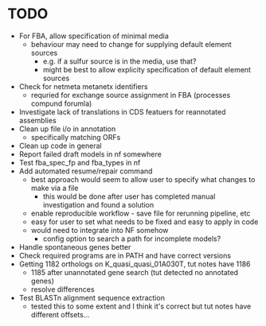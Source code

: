 # TODO
* For FBA, allow specification of minimal media
    - behaviour may need to change for supplying default element sources
        - e.g. if a sulfur source is in the media, use that?
        - might be best to allow explicity specification of default element sources
* Check for netmeta metanetx identifiers
    - requried for exchange source assignment in FBA (processes compund forumla)
* Investigate lack of translations in CDS featuers for reannotated assemblies
* Clean up file i/o in annotation
    - specifically matching ORFs
* Clean up code in general
* Report failed draft models in nf somewhere
* Test fba\_spec\_fp and fba\_types in nf
* Add automated resume/repair command
    - best approach would seem to allow user to specify what changes to make via a file
        - this would be done after user has completed manual investigation and found a solution
    - enable reproducible workflow - save file for rerunning pipeline, etc
    - easy for user to set what needs to be fixed and easy to apply in code
    - would need to integrate into NF somehow
        - config option to search a path for incomplete models?
* Handle spontaneous genes better
* Check required programs are in PATH and have correct versions
* Getting 1182 orthologs on K\_quasi\_quasi\_01A030T, tut notes have 1186
    - 1185 after unannotated gene search (tut detected no annotated genes)
    - resolve differences
* Test BLASTn alignment sequence extraction
    - tested this to some extent and I think it's correct but tut notes have different offsets...
